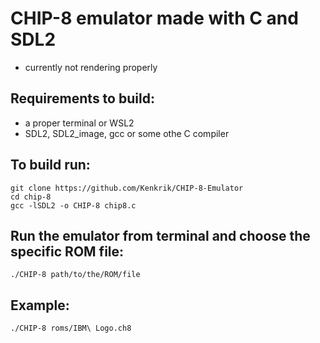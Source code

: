 # CHIP-8 emulator made with C and SDL2
- currently not rendering properly
## Requirements to build:
- a proper terminal or WSL2
- SDL2, SDL2_image, gcc or some othe C compiler



## To build run: 
    git clone https://github.com/Kenkrik/CHIP-8-Emulator
    cd chip-8
    gcc -lSDL2 -o CHIP-8 chip8.c

## Run the emulator from terminal and choose the specific ROM file:
    ./CHIP-8 path/to/the/ROM/file

## Example:
    ./CHIP-8 roms/IBM\ Logo.ch8

